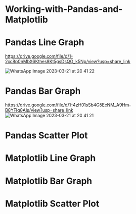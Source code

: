 # Working-with-Pandas-and-Matplotlib

# Pandas Line Graph
https://drive.google.com/file/d/1-2xc8p0nMbX6Kthes8Kt5gsDsQG_k5Np/view?usp=share_link

![WhatsApp Image 2023-03-21 at 20 41 22](https://user-images.githubusercontent.com/120716113/226650937-c39243d9-d787-4467-9a7a-4f672429203e.jpg)


# Pandas Bar Graph
https://drive.google.com/file/d/1-4zH01sSb4G5EcNM_A9Hm-B8YFIq8AIs/view?usp=share_link
![WhatsApp Image 2023-03-21 at 20 41 21](https://user-images.githubusercontent.com/120716113/226651374-6092634f-0ab2-440d-adad-115cf87603a9.jpg)


# Pandas Scatter Plot


# Matplotlib Line Graph


# Matplotlib Bar Graph


# Matplotlib Scatter Plot


